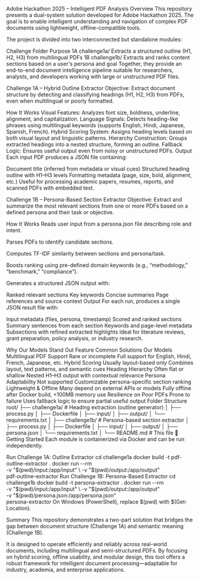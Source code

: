 Adobe Hackathon 2025 – Intelligent PDF Analysis
Overview
This repository presents a dual-system solution developed for Adobe Hackathon 2025. The goal is to enable intelligent understanding and navigation of complex PDF documents using lightweight, offline-compatible tools.

The project is divided into two interconnected but standalone modules:

Challenge	Folder	Purpose
1A	challenge1a/	Extracts a structured outline (H1, H2, H3) from multilingual PDFs
1B	challenge1b/	Extracts and ranks content sections based on a user's persona and goal
Together, they provide an end-to-end document intelligence pipeline suitable for researchers, analysts, and developers working with large or unstructured PDF files.

Challenge 1A – Hybrid Outline Extractor
Objective: Extract document structure by detecting and classifying headings (H1, H2, H3) from PDFs, even when multilingual or poorly formatted.

How It Works
Visual Features: Analyzes font size, boldness, underline, alignment, and capitalization.
Language Signals: Detects heading-like phrases using multilingual keywords (supports English, Hindi, Japanese, Spanish, French).
Hybrid Scoring System: Assigns heading levels based on both visual layout and linguistic patterns.
Hierarchy Construction: Groups extracted headings into a nested structure, forming an outline.
Fallback Logic: Ensures useful output even from noisy or unstructured PDFs.
Output
Each input PDF produces a JSON file containing:

Document title (inferred from metadata or visual cues)
Structured heading outline with H1–H3 levels
Formatting metadata (page, size, bold, alignment, etc.)
Useful for processing academic papers, resumes, reports, and scanned PDFs with embedded text.

Challenge 1B – Persona-Based Section Extractor
Objective: Extract and summarize the most relevant sections from one or more PDFs based on a defined persona and their task or objective.

How It Works
Reads user input from a persona.json file describing role and intent.

Parses PDFs to identify candidate sections.

Computes TF-IDF similarity between sections and persona/task.

Boosts ranking using pre-defined domain keywords (e.g., “methodology,” “benchmark,” “compliance”).

Generates a structured JSON output with:

Ranked relevant sections
Key keywords
Concise summaries
Page references and source context
Output
For each run, produces a single JSON result file with:

Input metadata (files, persona, timestamp)
Scored and ranked sections
Summary sentences from each section
Keywords and page-level metadata
Subsections with refined extracted highlights
Ideal for literature reviews, grant preparation, policy analysis, or industry research.

Why Our Models Stand Out
Feature	Common Solutions	Our Models
Multilingual PDF Support	Rare or incomplete	Full support for English, Hindi, French, Japanese, etc.
Hybrid Scoring	Usually layout-based only	Combines layout, text patterns, and semantic cues
Heading Hierarchy	Often flat or shallow	Nested H1–H3 output with contextual relevance
Persona Adaptability	Not supported	Customizable persona-specific section ranking
Lightweight & Offline	Many depend on external APIs or models	Fully offline after Docker build, <100MB memory use
Resilience on Poor PDFs	Prone to failure	Uses fallback logic to ensure partial useful output
Folder Structure
root/
├── challenge1a/               # Heading extraction (outline generator)
│   ├── process.py
│   ├── Dockerfile
│   ├── input/
│   ├── output/
│   └── requirements.txt
│
├── challenge1b/               # Persona-based section extractor
│   ├── process.py
│   ├── Dockerfile
│   ├── input/
│   ├── output/
│   ├── persona.json
│   └── requirements.txt
│
└── README.md                  # This file
🚀 Getting Started
Each module is containerized via Docker and can be run independently.

Run Challenge 1A: Outline Extractor
cd challenge1a
docker build -t pdf-outline-extractor .
docker run --rm \
  -v "$(pwd)/input:/app/input" \
  -v "$(pwd)/output:/app/output" \
  pdf-outline-extractor
Run Challenge 1B: Persona-Based Extractor
cd challenge1b
docker build -t persona-extractor .
docker run --rm \
  -v "$(pwd)/input:/app/input" \
  -v "$(pwd)/output:/app/output" \
  -v "$(pwd)/persona.json:/app/persona.json" \
  persona-extractor
On Windows (PowerShell), replace $(pwd) with $(Get-Location).

Summary
This repository demonstrates a two-part solution that bridges the gap between document structure (Challenge 1A) and semantic meaning (Challenge 1B).

It is designed to operate efficiently and reliably across real-world documents, including multilingual and semi-structured PDFs. By focusing on hybrid scoring, offline usability, and modular design, this tool offers a robust framework for intelligent document processing—adaptable for industry, academia, and enterprise applications.

